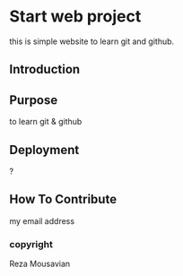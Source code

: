 # Start web project
this is simple website to learn git and github.
## Introduction

## Purpose
to learn git & github
## Deployment
?
## How To Contribute
my email address

### copyright
Reza Mousavian
